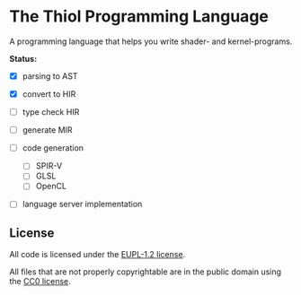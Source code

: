 <!--
SPDX-FileCopyrightText: 2021 The thiol developers

SPDX-License-Identifier: CC0-1.0
-->

# The Thiol Programming Language

A programming language that helps you write shader- and kernel-programs.

**Status:**

- [x] parsing to AST
- [x] convert to HIR
- [ ] type check HIR
- [ ] generate MIR
- [ ] code generation
  - [ ] SPIR-V
  - [ ] GLSL
  - [ ] OpenCL
- [ ] language server implementation


## License

All code is licensed under the [EUPL-1.2 license](LICENSES/EUPL-1.2.txt).

All files that are not properly copyrightable are in the public domain using the [CC0 license](LICENSES/CC0-1.0.txt).